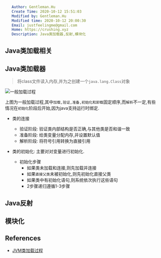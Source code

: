 ```yaml
   Author: Gentleman.Hu
   Create Time: 2020-10-12 15:51:03
   Modified by: Gentleman.Hu
   Modified time: 2020-10-12 20:00:30
   Email: justfeelingme@gmail.com
   Home: https://crushing.xyz
   Description: Java类加载器,反射,模块化
 ```

## Java类加载相关

## Java类加载器

> 将class文件读入内存,并为之创建一个`java.lang.Class`对象

![一般加载过程](https://cdn.jsdelivr.net/gh/gentlemanhu/public-store/images/20201012162619.png)

上图为一般加载过程,其中`加载,验证,准备,初始化和卸载`固定顺序,而`解析`不一定,有些情况在`初始化`阶段后开始,因为java支持运行时绑定.

- 类的连接
  - 验证阶段: 验证类内部结构是否正确,与其他类是否和谐一致
  - 准备阶段: 给类变量分配内存,并设置默认值
  - 解析阶段: 将符号引用转换为直接引用

- 类的初始化: 主要对对变量进行初始化.
  - 初始化步骤
    - 如果类未加载和连接,则先加载并连接
    - 如果`直接父类`未被初始化,则先初始化直接父类
    - 如果类中有初始化语句,则系统依次执行这些语句
    - 2步骤递归遵循1-3步骤
  
## Java反射

## 模块化

## References

- [JVM类加载过程](https://blog.csdn.net/zhaocuit/article/details/93038538)